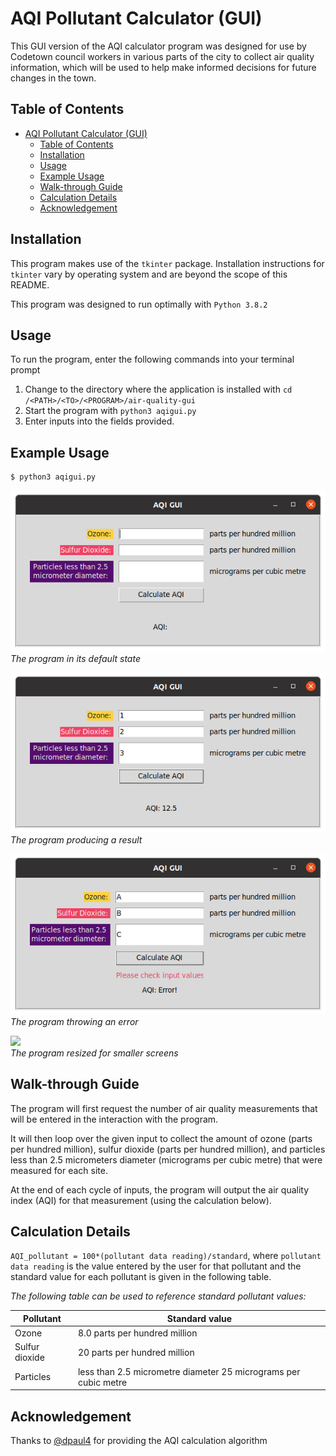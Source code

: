# AQI Pollutant Calculator (GUI)

This GUI version of the AQI calculator program was designed for use by Codetown council workers in various parts of the city to collect air quality information, which will be used to help make informed decisions for future changes in the town.

## Table of Contents

- [AQI Pollutant Calculator (GUI)](#aqi-pollutant-calculator-gui)
  - [Table of Contents](#table-of-contents)
  - [Installation](#installation)
  - [Usage](#usage)
  - [Example Usage](#example-usage)
  - [Walk-through Guide](#walk-through-guide)
  - [Calculation Details](#calculation-details)
  - [Acknowledgement](#acknowledgement)

## Installation

This program makes use of the `tkinter` package. Installation instructions for `tkinter` vary by operating system and are beyond the scope of this README. 

This program was designed to run optimally with `Python 3.8.2`

## Usage

To run the program, enter the following commands into your terminal prompt

1. Change to the directory where the application is installed with `cd /<PATH>/<TO>/<PROGRAM>/air-quality-gui`
2. Start the program with `python3 aqigui.py` 
3. Enter inputs into the fields provided. 

## Example Usage

```bash
$ python3 aqigui.py
```

![](images/AQIGUI_state0.png) <br>_The program in its default state_

![](images/AQIGUI_state1.png) <br>_The program producing a result_

![](images/AQIGUI_state_err.png) <br>_The program throwing an error_

![](images/AQI_GUI_state2.png.png) <br>_The program resized for smaller screens_


## Walk-through Guide

The program will first request the number of air quality measurements that will be entered in the interaction with the program.

It will then loop over the given input to collect the amount of ozone (parts per hundred million), sulfur dioxide (parts per hundred million), and particles less than 2.5 micrometers diameter (micrograms per cubic metre) that were measured for each site.

At the end of each cycle of inputs, the program will output the air quality index (AQI) for that measurement (using the calculation below).

## Calculation Details

`AQI_pollutant = 100*(pollutant data reading)/standard`, where `pollutant data reading` is the value entered by the user for that pollutant and the standard value for each pollutant is given in the following table.

_The following table can be used to reference standard pollutant values:_

| Pollutant      | Standard value                                                  |
| -------------- | --------------------------------------------------------------- |
| Ozone          | 8.0 parts per hundred million                                   |
| Sulfur dioxide | 20 parts per hundred million                                    |
| Particles      | less than 2.5 micrometre diameter 25 micrograms per cubic metre |

## Acknowledgement

Thanks to [@dpaul4](mailto:dpaul4@une.edu.au) for providing the AQI calculation algorithm

